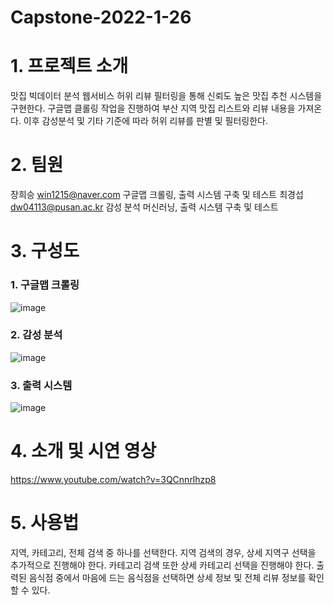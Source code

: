 # Capstone-2022-1-26
# 1. 프로젝트 소개
맛집 빅데이터 분석 웹서비스
  허위 리뷰 필터링을 통해 신뢰도 높은 맛집 추천 시스템을 구현한다.
  구글맵 클롤링 작업을 진행하여 부산 지역 맛집 리스트와 리뷰 내용을 가져온다.
  이후 감성분석 및 기타 기준에 따라 허위 리뷰를 판별 및 필터링한다.

# 2. 팀원
  장희승   win1215@naver.com       구글맵 크롤링, 출력 시스템 구축 및 테스트
  최경섭   dw04113@pusan.ac.kr     감성 분석 머신러닝, 출력 시스템 구축 및 테스트

# 3. 구성도
### 1. 구글맵 크롤링
![image](https://user-images.githubusercontent.com/84845619/195590004-38cf315b-2119-4a58-9610-d4381928c153.png)
  
### 2. 감성 분석
![image](https://user-images.githubusercontent.com/84845619/195590116-b5ca96cb-6cb0-490e-ac8a-dfa083514fe2.png)
  
### 3. 출력 시스템
![image](https://user-images.githubusercontent.com/84845619/195590179-6711e8cd-af1f-4075-b74c-c6d447d88707.png)

# 4. 소개 및 시연 영상
https://www.youtube.com/watch?v=3QCnnrlhzp8

# 5. 사용법
  지역, 카테고리, 전체 검색 중 하나를 선택한다.
  지역 검색의 경우, 상세 지역구 선택을 추가적으로 진행해야 한다.
  카테고리 검색 또한 상세 카테고리 선택을 진행해야 한다.
  출력된 음식점 중에서 마음에 드는 음식점을 선택하면 상세 정보 및 전체 리뷰 정보를 확인할 수 있다.
